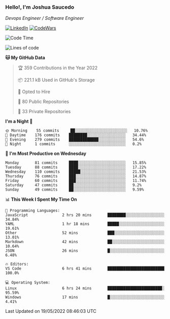 ### Hello!, I'm Joshua Saucedo
*Devops Engineer / Software Engineer*  

[![LinkedIn](https://img.shields.io/badge/LinkedIn-0073b1?logo=linkedin&style=flat-square&logoColor=white)](https://www.linkedin.com/in/joshua-nathanael-saucedo-uriarte-bb0336169/)
[![CodeWars](https://www.codewars.com/users/joshuansu0897/badges/micro)](https://www.codewars.com/users/joshuansu0897)

<!--START_SECTION:waka-->
![Code Time](http://img.shields.io/badge/Code%20Time-0%20secs-blue)

![Lines of code](https://img.shields.io/badge/From%20Hello%20World%20I%27ve%20Written-2%20Million%20lines%20of%20code-blue)

**🐱 My GitHub Data** 

> 🏆 359 Contributions in the Year 2022
 > 
> 📦 221.1 kB Used in GitHub's Storage 
 > 
> 💼 Opted to Hire
 > 
> 📜 80 Public Repositories 
 > 
> 🔑 33 Private Repositories  
 > 
**I'm a Night 🦉** 

```text
🌞 Morning    55 commits     ██░░░░░░░░░░░░░░░░░░░░░░░   10.76% 
🌆 Daytime    176 commits    ████████░░░░░░░░░░░░░░░░░   34.44% 
🌃 Evening    279 commits    █████████████░░░░░░░░░░░░   54.6% 
🌙 Night      1 commits      ░░░░░░░░░░░░░░░░░░░░░░░░░   0.2%

```
📅 **I'm Most Productive on Wednesday** 

```text
Monday       81 commits     ████░░░░░░░░░░░░░░░░░░░░░   15.85% 
Tuesday      88 commits     ████░░░░░░░░░░░░░░░░░░░░░   17.22% 
Wednesday    110 commits    █████░░░░░░░░░░░░░░░░░░░░   21.53% 
Thursday     76 commits     ███░░░░░░░░░░░░░░░░░░░░░░   14.87% 
Friday       60 commits     ███░░░░░░░░░░░░░░░░░░░░░░   11.74% 
Saturday     47 commits     ██░░░░░░░░░░░░░░░░░░░░░░░   9.2% 
Sunday       49 commits     ██░░░░░░░░░░░░░░░░░░░░░░░   9.59%

```


📊 **This Week I Spent My Time On** 

```text
💬 Programming Languages: 
JavaScript               2 hrs 20 mins       ████████░░░░░░░░░░░░░░░░░   34.84% 
YAML                     1 hr 18 mins        █████░░░░░░░░░░░░░░░░░░░░   19.61% 
Other                    52 mins             ███░░░░░░░░░░░░░░░░░░░░░░   13.01% 
Markdown                 42 mins             ██░░░░░░░░░░░░░░░░░░░░░░░   10.64% 
JSON                     26 mins             █░░░░░░░░░░░░░░░░░░░░░░░░   6.48%

🔥 Editors: 
VS Code                  6 hrs 41 mins       █████████████████████████   100.0%

💻 Operating System: 
Linux                    6 hrs 24 mins       ████████████████████████░   95.59% 
Windows                  17 mins             █░░░░░░░░░░░░░░░░░░░░░░░░   4.41%

```


 Last Updated on 19/05/2022 08:46:03 UTC
<!--END_SECTION:waka-->
